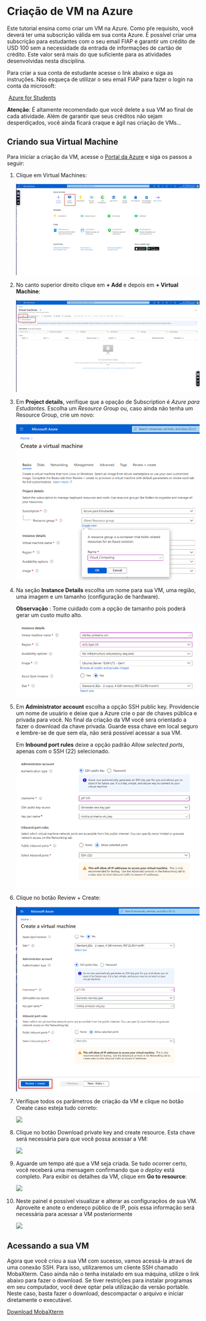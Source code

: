 # Criação de VM na Azure

Este tutorial ensina como criar um VM na Azure. Como pŕe requisito, você deverá ter uma subscrição válida em sua conta Azure. É possível criar uma subscrição para estudantes com o seu email FIAP e garantir um crédito de USD 100 sem a necessidade da entrada de informações de cartão de crédito. Este valor será mais do que suficiente para as atividades desenvolvidas nesta disciplina.

Para criar a sua conta de estudante acesse o link abaixo e siga as instruções. Não esqueça de utilizar o seu email FIAP para fazer o login na conta da microsoft:

​	[Azure for Students](https://azure.microsoft.com/pt-br/free/students/)

**Atenção**: É altamente recomendado que você delete a sua VM ao final de cada atividade. Além de garantir que seus créditos não sejam desperdiçados, você ainda ficará craque e ágil nas criação de VMs...

## Criando sua Virtual Machine

Para iniciar a criação da VM, acesse o [Portal da Azure](https://portal.azure.com/#home) e siga os passos a seguir:

1. Clique em Virtual Machines:

   ![](img/azure-home.png)

2. No canto superior direito clique em **+ Add**  e depois em **+ Virtual Machine**:

   ![](img/azure_vm_add_menu.png)

3. Em **Project details**, verifique que a opação de Subscription é *Azure para Estudantes*. Escolha um *Resource Group* ou, caso ainda não tenha um Resource Group, crie um novo:

   ![](img/azure_new_resource_group.png)

4. Na seção **Instance Details** escolha um nome para sua VM, uma região, uma imagem e um tamanho (configuração de hardware).

   **Observação** : Tome cuidado com a opção de tamanho pois poderá gerar um custo muito alto.

   ![](img/azure_vm_instance_details.png)

5. Em **Administrator account** escolha a opção SSH public key. Providencie um nome de usuário e deixe que a Azure crie o par  de chaves pública e privada para você. No final da criação da VM você sera orientado a fazer o download da chave privada. Guarde essa chave em local seguro e lembre-se de que sem ela, não será possível acessar a sua VM.

   Em **Inbound port rules**  deixe a opção padrão *Allow selected ports*, apenas com o SSH (22) selecionado.

   ![](img/azure_vm_admnistracao_e_portas.png)

6. Clique no botão Review + Create:

   ![](img/azure_vm_review_create.png)

7. Verifique todos os parâmetros de criação da VM e clique no botão Create caso esteja tudo correto:

   ![](/home/tnascimn/Documents/fiap/bdt/cloud/img/azure_vm_create.png)

8. Clique no botão Download private key and create resource. Esta chave será necessária para que você possa acessar a VM:

   ![](/home/tnascimn/Documents/fiap/bdt/cloud/img/azure_vm_generate_new_key_pair.png)

9. Aguarde um tempo até que a VM seja criada. Se tudo ocorrer certo, você receberá uma mensagem confirmando que o *deploy* está completo. Para exibir os detalhes da VM, clique em **Go to resource**:

   ![](/home/tnascimn/Documents/fiap/bdt/cloud/img/azure_vm_go_to_resource.png)

10. Neste painel é possível visualizar e alterar as configuraçẽos de sua VM. Aproveite e anote o endereço público de IP, pois essa informação será necessária para acessar a VM posteriormente

    ![](/home/tnascimn/Documents/fiap/bdt/cloud/img/azure_vm_public_ip_address.png)

## Acessando a sua VM

Agora que você criou a sua VM com sucesso, vamos acessá-la atravś de uma conexão SSH. Para isso, utilizaremos um cliente SSH chamado MobaXterm. Caso ainda não o tenha instalado em sua máquina, utilize o link abaixo para fazer o download. Se tiver restrições para instalar programas em seu computador, você deve optar pela utilização da versão portable. Neste caso, basta fazer o download, descompactar o arquivo e iniciar diretamente o executável.

[Download MobaXterm](https://mobaxterm.mobatek.net/download-home-edition.html)
